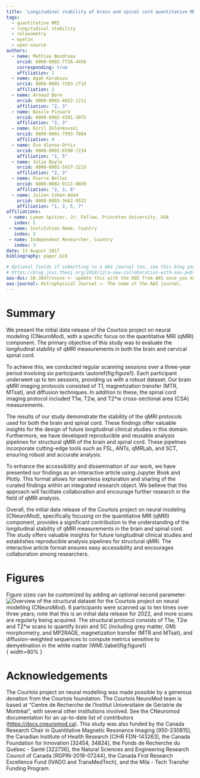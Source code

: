 ```yaml
---
title: 'Longitudinal stability of brain and spinal cord quantitative MRI measures'
tags:
  - quantitative MRI
  - longitudinal stability
  - relaxometry
  - myelin
  - open-source
authors:
  - name: Mathieu Boudreau
    orcid: 0000-0002-7726-4456
    corresponding: true
    affiliation: 1
  - name: Agah Karakuzu
    orcid: 0000-0001-7283-271X
    affiliation: 1
  - name: Arnaud Boré
    orcid: 0000-0002-4822-1211
    affiliation: "2, 3"
  - name: Basile Pinsard
    orcid: 0000-0002-4391-3075
    affiliation: "2, 3"
  - name: Kiril Zelenkovski
    orcid: 0000-0001-7993-7004
    affiliation: 4
  - name: Eva Alonso-Ortiz
    orcid: 0000-0001-6590-7234
    affiliation: "1, 5"
  - name: Julie Boyle
    orcid: 0000-0001-5927-221X
    affiliation: "2, 3"
  - name: Pierre Bellec
    orcid: 0000-0002-9111-0699
    affiliation: "2, 3, 6"
  - name: Julien Cohen-Adad
    orcid: 0000-0003-3662-9532
    affiliation: "1, 3, 5, 7"
affiliations:
 - name: Lyman Spitzer, Jr. Fellow, Princeton University, USA
   index: 1
 - name: Institution Name, Country
   index: 2
 - name: Independent Researcher, Country
   index: 3
date: 13 August 2017
bibliography: paper.bib

# Optional fields if submitting to a AAS journal too, see this blog post:
# https://blog.joss.theoj.org/2018/12/a-new-collaboration-with-aas-publishing
aas-doi: 10.3847/xxxxx <- update this with the DOI from AAS once you know it.
aas-journal: Astrophysical Journal <- The name of the AAS journal.
---
```


# Summary


We present the initial data release of the Courtois project on neural modeling (CNeuroMod), with a specific focus on the quantitative MRI (qMRI) component. The primary objective of this study was to evaluate the longitudinal stability of qMRI measurements in both the brain and cervical spinal cord. 

To achieve this, we conducted regular scanning sessions over a three-year period involving six participants \autoref{fig:figure1}. Each participant underwent up to ten sessions, providing us with a robust dataset. Our brain qMRI imaging protocols consisted of T1, magnetization transfer (MTR, MTsat), and diffusion techniques. In addition to these, the spinal cord imaging protocol included T1w, T2w, and T2\*w cross-sectional area (CSA) measurements.

The results of our study demonstrate the stability of the qMRI protocols used for both the brain and spinal cord. These findings offer valuable insights for the design of future longitudinal clinical studies in this domain. Furthermore, we have developed reproducible and reusable analysis pipelines for structural qMRI of the brain and spinal cord. These pipelines incorporate cutting-edge tools such as FSL, ANTs, qMRLab, and SCT, ensuring robust and accurate analysis.

To enhance the accessibility and dissemination of our work, we have presented our findings as an interactive article using Jupyter Book and Plotly. This format allows for seamless exploration and sharing of the curated findings within an integrated research object. We believe that this approach will facilitate collaboration and encourage further research in the field of qMRI analysis.

Overall, the initial data release of the Courtois project on neural modeling (CNeuroMod), specifically focusing on the quantitative MRI (qMRI) component, provides a significant contribution to the understanding of the longitudinal stability of qMRI measurements in the brain and spinal cord. The study offers valuable insights for future longitudinal clinical studies and establishes reproducible analysis pipelines for structural qMRI. The interactive article format ensures easy accessibility and encourages collaboration among researchers.


# Figures

Figure sizes can be customized by adding an optional second parameter:
![Overview of the structural dataset for the Courtois project on neural modelling (CNeuroMod). 6 participants were scanned up to ten times over three years; note that this is an initial data release for 2022, and more scans are regularly being acquired. The structural protocol consists of T1w, T2w and T2\*w scans to quantify brain and SC (including grey matter, GM) morphometry, and MP2RAGE, magnetization transfer (MTR and MTsat), and diffusion-weighted sequences to compute metrics sensitive to demyelination in the white matter (WM).\label{fig:figure1}](figure1.png){ width=80% }

# Acknowledgements

The Courtois project on neural modelling was made possible by a generous donation from the Courtois foundation. The Courtois NeuroMod team is based at “Centre de Recherche de l’Institut Universitaire de Gériatrie de Montréal”, with several other institutions involved. See the CNeuromod documentation for an up-to-date list of contributors (https://docs.cneuromod.ca). This study was also funded by the Canada Research Chair in Quantitative Magnetic Resonance Imaging [950-230815], the Canadian Institute of Health Research [CIHR FDN-143263], the Canada Foundation for Innovation [32454, 34824], the Fonds de Recherche du Québec - Santé [322736], the Natural Sciences and Engineering Research Council of Canada [RGPIN-2019-07244], the Canada First Research Excellence Fund (IVADO and TransMedTech), and the Mila - Tech Transfer Funding Program.
